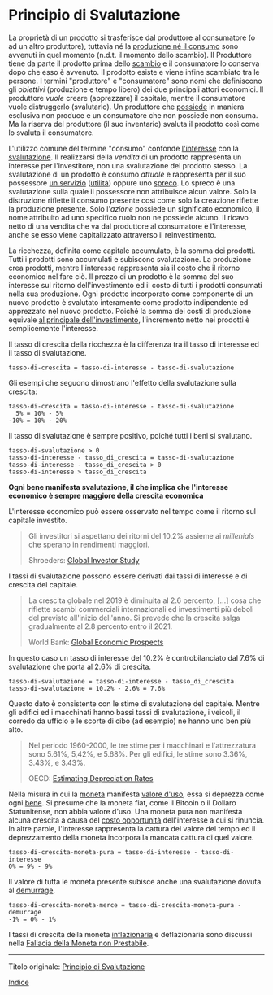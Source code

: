 # Principio di Svalutazione



La proprietà di un prodotto si trasferisce dal produttore al consumatore (o ad un altro produttore), tuttavia né la [produzione né il consumo](ch007-production-and-consumption.md) sono avvenuti in quel momento (n.d.t. il momento dello scambio). Il Produttore tiene da parte il prodotto prima dello [scambio](ch101-glossary.md#scambio) e il consumatore lo conserva  dopo che esso è avvenuto. Il prodotto esiste e viene infine scambiato tra le persone. I termini "produttore" e "consumatore" sono nomi che definiscono gli _obiettivi_ (produzione e tempo libero) dei due principali attori economici. Il produttore _vuole_ creare (apprezzare) il capitale, mentre il consumatore vuole distruggerlo (svalutarlo). Un produttore che [possiede](ch101-glossary.md#proprietario) in maniera esclusiva non produce e un consumatore che non possiede non consuma. Ma la riserva del produttore (il suo inventario) svaluta il prodotto così come lo svaluta il consumatore.

L'utilizzo comune del termine "consumo" confonde [l'interesse](https://it.wikipedia.org/wiki/Interesse) con la [svalutazione](https://en.wikipedia.org/wiki/Depreciation_(economics)). Il realizzarsi della _vendita_ di un prodotto rappresenta un interesse per l'investitore, non una svalutazione del prodotto stesso. La svalutazione di un prodotto è consumo _attuale_ e rappresenta per il suo possessore [un servizio](https://mises.org/library/man-economy-and-state-power-and-market/html/p/974) ([utilità](ch101-glossary.md#utilità)) oppure uno [spreco](https://it.wikipedia.org/wiki/Rifiuto). Lo spreco è una svalutazione sulla quale il possessore non attribuisce alcun valore. Solo la distruzione riflette il consumo presente così come solo la creazione riflette la produzione presente. Solo l'_azione_ possiede un significato economico, il nome attribuito ad uno specifico ruolo non ne possiede alcuno. Il ricavo netto di una vendita che va dal produttore al consumatore è l'interesse, anche se esso viene capitalizzato attraverso il reinvestimento.

La ricchezza, definita come capitale accumulato, è la somma dei prodotti. Tutti i prodotti sono accumulati e subiscono svalutazione. La produzione crea prodotti, mentre l'interesse rappresenta sia il costo che il ritorno economico nel fare ciò. Il prezzo di un prodotto è la somma del suo interesse sul ritorno dell'investimento ed il costo di tutti i prodotti consumati nella sua produzione. Ogni prodotto incorporato come componente di un nuovo prodotto è svalutato interamente come prodotto indipendente ed apprezzato nel nuovo prodotto. Poiché la somma dei costi di produzione  equivale [al principale dell'investimento](https://en.wikipedia.org/wiki/Bond_(finance)#Principal), l'incremento netto nei prodotti è semplicemente l'interesse.

Il tasso di crescita della ricchezza è la differenza tra il tasso di interesse ed il tasso di svalutazione.

```
tasso-di-crescita = tasso-di-interesse - tasso-di-svalutazione
```

Gli esempi che seguono dimostrano l'effetto della svalutazione sulla crescita:

```
tasso-di-crescita = tasso-di-interesse - tasso-di-svalutazione
  5% = 10% - 5%
-10% = 10% - 20% 

```

Il tasso di svalutazione è sempre positivo, poiché tutti i beni si svalutano.

```
tasso-di-svalutazione > 0
tasso-di-interesse - tasso_di_crescita = tasso-di-svalutazione 
tasso-di-interesse - tasso_di_crescita > 0
tasso-di-interesse > tasso_di_crescita 
```

**Ogni bene manifesta svalutazione, il che implica che l'interesse economico è sempre maggiore della crescita economica**

L'interesse economico può essere osservato nel tempo come il ritorno sul capitale investito.

> Gli investitori si aspettano dei ritorni del 10.2% assieme ai _millenials_ che sperano in rendimenti maggiori.
>
> Shroeders: [Global Investor Study](https://www.schroders.com/en/insights/global-investor-study/investors-expect-returns-of-10.2-with-millennials-hoping-for-more)

I tassi di svalutazione possono essere derivati dai tassi di interesse e di crescita del capitale.

> La crescita globale nel 2019 è diminuita al 2.6 percento, [...] cosa che riflette scambi commerciali internazionali ed investimenti più deboli del previsto all'inizio dell'anno. Si prevede che la crescita salga gradualmente al 2.8 percento entro il 2021.
>
> World Bank: [Global Economic Prospects](https://www.worldbank.org/en/publication/global-economic-prospects)

 In questo caso un tasso di interesse del 10.2% è controbilanciato dal 7.6% di svalutazione che porta al 2.6% di crescita. 

```
tasso-di-svalutazione = tasso-di-interesse - tasso_di_crescita
tasso-di-svalutazione = 10.2% - 2.6% = 7.6%
```

Questo dato è consistente con le stime di svalutazione del capitale. Mentre gli edifici ed i macchinati hanno bassi tassi di svalutazione, i veicoli, il corredo da ufficio e le scorte di cibo (ad esempio) ne hanno uno ben più alto.

> Nel periodo 1960-2000, le tre stime per i macchinari e l'attrezzatura sono 5.61%, 5,42%, e 5.68%. Per gli edifici, le stime sono 3.36%, 3.43%, e 3.43%.
>
> OECD: [Estimating Depreciation Rates](https://www.oecd.org/sdd/productivity-stats/35409605.pdf)

Nella misura in cui la [moneta](ch005-money-taxonomy.md) manifesta [valore d'uso](https://en.wikipedia.org/wiki/Use_value), essa si deprezza come ogni [bene](https://en.wikipedia.org/wiki/Goods). Si presume che la moneta fiat, come il Bitcoin o il Dollaro Statunitense, non abbia valore d'uso. Una moneta pura non manifesta alcuna crescita a causa del [costo opportunità](https://it.wikipedia.org/wiki/Costo_opportunit%C3%A0) dell'interesse a cui si rinuncia. In altre parole, l'interesse rappresenta la cattura del valore del tempo ed il deprezzamento della moneta incorpora la mancata cattura di quel valore.

```
tasso-di-crescita-moneta-pura = tasso-di-interesse - tasso-di-interesse
0% = 9% - 9%
```

Il valore di tutta le moneta presente subisce anche una svalutazione dovuta al [demurrage](https://it.wikipedia.org/wiki/Demurrage_(moneta)).

```
tasso-di-crescita-moneta-merce = tasso-di-crescita-moneta-pura - demurrage
-1% = 0% - 1%
```

I tassi di crescita della moneta [inflazionaria](https://en.wikipedia.org/wiki/Monetary_inflation) e deflazionaria sono discussi nella [Fallacia della Moneta non Prestabile](ch086-unlendable-money-fallacy.md).

---

Titolo originale: [Principio di Svalutazione](https://github.com/libbitcoin/libbitcoin-system/wiki/Depreciation-Principle)

[Indice](/README.md)

